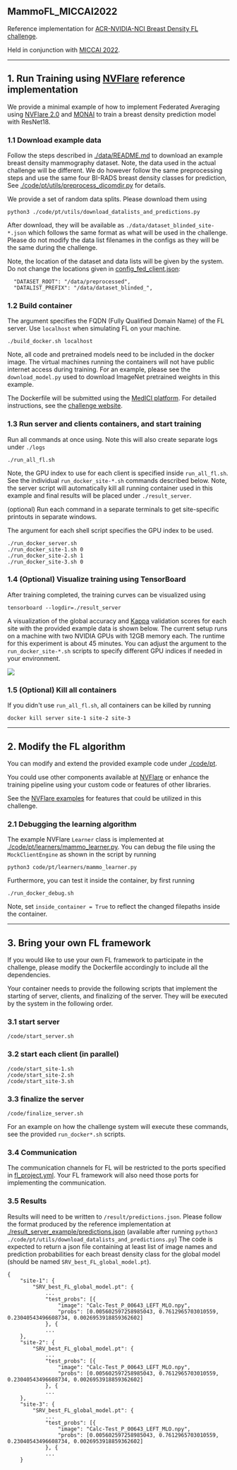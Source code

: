 ## MammoFL_MICCAI2022

Reference implementation for
[ACR-NVIDIA-NCI Breast Density FL challenge](http://BreastDensityFL.acr.org).

Held in conjunction with [MICCAI 2022](https://conferences.miccai.org/2022/en/).


------------------------------------------------
## 1. Run Training using [NVFlare](https://github.com/NVIDIA/NVFlare) reference implementation

We provide a minimal example of how to implement Federated Averaging using [NVFlare 2.0](https://github.com/NVIDIA/NVFlare) and [MONAI](https://monai.io/) to train
 a breast density prediction model with ResNet18.

### 1.1 Download example data
Follow the steps described in [./data/README.md](./data/README.md) to download an example breast density mammography dataset.
Note, the data used in the actual challenge will be different. We do however follow the same preprocessing steps and
use the same four BI-RADS breast density classes for prediction, See [./code/pt/utils/preprocess_dicomdir.py](./code/pt/utils/preprocess_dicomdir.py) for details.

We provide a set of random data splits. Please download them using
```
python3 ./code/pt/utils/download_datalists_and_predictions.py
```
After download, they will be available as `./data/dataset_blinded_site-*.json` which follows the same format as what
will be used in the challenge.
Please do not modify the data list filenames in the configs as they will be the same during the challenge.

Note, the location of the dataset and data lists will be given by the system.
Do not change the locations given in [config_fed_client.json](./code/configs/mammo_fedavg/config/config_fed_client.json):
```
  "DATASET_ROOT": "/data/preprocessed",
  "DATALIST_PREFIX": "/data/dataset_blinded_",
```

### 1.2 Build container
The argument specifies the FQDN (Fully Qualified Domain Name) of the FL server. Use `localhost` when simulating FL on your machine.
```
./build_docker.sh localhost
```
Note, all code and pretrained models need to be included in the docker image.
The virtual machines running the containers will not have public internet access during training.
For an example, please see the `download_model.py` used to download ImageNet pretrained weights in this example.

The Dockerfile will be submitted using the [MedICI platform](https://www.medici-challenges.org).
For detailed instructions, see the [challenge website](http://BreastDensityFL.acr.org).

### 1.3 Run server and clients containers, and start training
Run all commands at once using. Note this will also create separate logs under `./logs`
```
./run_all_fl.sh
```
Note, the GPU index to use for each client is specified inside `run_all_fl.sh`.
See the individual `run_docker_site-*.sh` commands described below.
Note, the server script will automatically kill all running container used in this example
and final results will be placed under `./result_server`.

(optional) Run each command in a separate terminals to get site-specific printouts in separate windows.

The argument for each shell script specifies the GPU index to be used.
```
./run_docker_server.sh
./run_docker_site-1.sh 0
./run_docker_site-2.sh 1
./run_docker_site-3.sh 0
```

### 1.4 (Optional) Visualize training using TensorBoard
After training completed, the training curves can be visualized using
```
tensorboard --logdir=./result_server
```
A visualization of the global accuracy and [Kappa](https://scikit-learn.org/stable/modules/generated/sklearn.metrics.cohen_kappa_score.html) validation scores for each site with the provided example data is shown below.
The current setup runs on a machine with two NVIDIA GPUs with 12GB memory each.
The runtime for this experiment is about 45 minutes.
You can adjust the argument to the `run_docker_site-*.sh` scripts to specify different
GPU indices if needed in your environment.

![](./figs/example_data_val_global_acc_kappa.png)

### 1.5 (Optional) Kill all containers
If you didn't use `run_all_fl.sh`, all containers can be killed by running
```
docker kill server site-1 site-2 site-3
```


------------------------------------------------
## 2. Modify the FL algorithm

You can modify and extend the provided example code under [./code/pt](./code/pt).

You could use other components available at [NVFlare](https://github.com/NVIDIA/NVFlare)
or enhance the training pipeline using your custom code or features of other libraries.

See the [NVFlare examples](https://github.com/NVIDIA/NVFlare/tree/main/examples) for features that could be utilized in this challenge.

### 2.1 Debugging the learning algorithm

The example NVFlare `Learner` class is implemented at [./code/pt/learners/mammo_learner.py](./code/pt/learners/mammo_learner.py).
You can debug the file using the `MockClientEngine` as shown in the script by running
```
python3 code/pt/learners/mammo_learner.py
```
Furthermore, you can test it inside the container, by first running
```
./run_docker_debug.sh
```
Note, set `inside_container = True` to reflect the changed filepaths inside the container.


------------------------------------------------
## 3. Bring your own FL framework
If you would like to use your own FL framework to participate in the challenge,
please modify the Dockerfile accordingly to include all the dependencies.

Your container needs to provide the following scripts that implement the starting of server, clients, and finalizing of the server.
They will be executed by the system in the following order.

### 3.1 start server
```
/code/start_server.sh
```

### 3.2 start each client (in parallel)
```
/code/start_site-1.sh
/code/start_site-2.sh
/code/start_site-3.sh
```

### 3.3 finalize the server
```
/code/finalize_server.sh
```
For an example on how the challenge system will execute these commands, see the provided `run_docker*.sh` scripts.

### 3.4 Communication
The communication channels for FL will be restricted to the ports specified in [fl_project.yml](./code/fl_project.yml).
Your FL framework will also need those ports for implementing the communication.

### 3.5 Results
Results will need to be written to `/result/predictions.json`.
Please follow the format produced by the reference implementation at [./result_server_example/predictions.json](./result_server_example/predictions.json)
(available after running `python3 ./code/pt/utils/download_datalists_and_predictions.py`)
The code is expected to return a json file containing at least list of image names and prediction probabilities for each breast density class
for the global model (should be named `SRV_best_FL_global_model.pt`).
```
{
	"site-1": {
		"SRV_best_FL_global_model.pt": {
            ...
			"test_probs": [{
				"image": "Calc-Test_P_00643_LEFT_MLO.npy",
				"probs": [0.005602597258985043, 0.7612965703010559, 0.23040543496608734, 0.0026953918859362602]
			}, {
			...
    },
	"site-2": {
		"SRV_best_FL_global_model.pt": {
            ...
			"test_probs": [{
				"image": "Calc-Test_P_00643_LEFT_MLO.npy",
				"probs": [0.005602597258985043, 0.7612965703010559, 0.23040543496608734, 0.0026953918859362602]
			}, {
			...
    },
	"site-3": {
		"SRV_best_FL_global_model.pt": {
            ...
			"test_probs": [{
				"image": "Calc-Test_P_00643_LEFT_MLO.npy",
				"probs": [0.005602597258985043, 0.7612965703010559, 0.23040543496608734, 0.0026953918859362602]
			}, {
			...
    }
```
